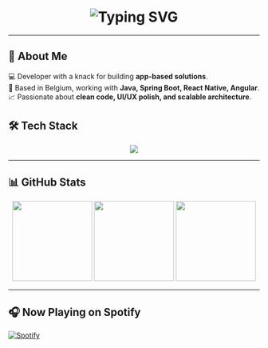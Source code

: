 <!-- Profile Header -->
<h1 align="center">
  <img src="https://readme-typing-svg.demolab.com?font=Fira+Code&size=28&pause=1000&color=58A6FF&center=true&vCenter=true&width=700&lines=Hello+World!+I'm+Jordi;Developer+%7C+Tech+Explorer+%7C+Builder;Turning+Ideas+into+Apps" alt="Typing SVG" />
</h1>

---

## 🚀 About Me

💻 Developer with a knack for building **app-based solutions**.  
📍 Based in Belgium, working with **Java, Spring Boot, React Native, Angular**.  
📈 Passionate about **clean code, UI/UX polish, and scalable architecture**.

## 🛠 Tech Stack

<p align="center">
  <img src="https://skillicons.dev/icons?i=java,spring,react,reactnative,angular,ts,js,html,css,postgresql,mysql,git,docker,kubernetes" />
</p>

---

## 📊 GitHub Stats

<p align="center">
  <img src="https://awesome-github-stats.azurewebsites.net/user-stats/JordiDePau?cardType=level-alternate&theme=tokyonight&preferLogin=true" height="160"/>
   <img src="https://github-readme-stats.vercel.app/api/wakatime?username=JordiDePau" height="160"/>
  <img src="https://github-readme-streak-stats.herokuapp.com/?user=JordiDePau&theme=tokyonight" height="160"/>
</p>

<!-- <p align="center">
  <img src="https://github-readme-stats.vercel.app/api/top-langs/?username=JordiDePau&layout=compact&theme=tokyonight" height="160"/>
</p> -->

---

## 🎧 Now Playing on Spotify

[![Spotify](https://novatorem.vercel.app/api/spotify)](https://open.spotify.com/user/1148529276)

<!--
**JordiDePau/jordidepau** is a ✨ _special_ ✨ repository because its `README.md` (this file) appears on your GitHub profile.

Here are some ideas to get you started:

- 🔭 I’m currently working on ...
- 🌱 I’m currently learning ...
- 👯 I’m looking to collaborate on ...
- 🤔 I’m looking for help with ...
- 💬 Ask me about ...
- 📫 How to reach me: ...
- 😄 Pronouns: ...
- ⚡ Fun fact: ...
-->
